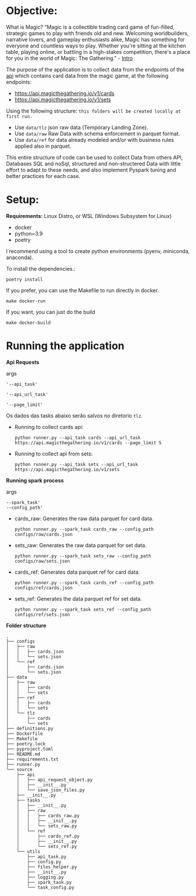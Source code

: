 **Objective:**
===============

What is Magic?
"Magic is a collectible trading card game of fun-filled, strategic games to play with friends old and new. Welcoming worldbuilders, narrative lovers, and gameplay enthusiasts alike, Magic has something for everyone and countless ways to play. Whether you're sitting at the kitchen table, playing online, or battling in a high-stakes competition, there's a place for you in the world of Magic: The Gathering." - [Intro](https://magic.wizards.com/en/intro)


The purpose of the application is to collect data from the endpoints of the [api](https://docs.magicthegathering.io/) which contains card data from the magic game, at the following endpoints:

 - https://api.magicthegathering.io/v1/cards
 - https://api.magicthegathering.io/v1/sets

Using the following structure:
`this folders will be created locally at first run.`
 * Use `data/tlz` json raw data (Temporary Landing Zone).
 * Use `data/raw` Raw Data with schema enforcement in parquet format.
 * Use `data/ref` for data already modeled and/or with business rules applied also in parquet.

This entire structure of code can be used to collect Data from others API, Databases SQL and noSql,
structured and non-structered Data with little effort to adapt to these needs, and also implement Pyspark tuning and better practices for each case.

**Setup:**
===============

**Requirements:**
Linux Distro, or WSL (Windows Subsystem for Linux)
 - docker
 - python=3.9
 - poetry

I recommend using a tool to create python environments (pyenv, miniconda, anaconda).

To install the dependencies.:
```
poetry install
```

If you prefer, you can use the Makefile to run directly in docker.
```
make docker-run
```

If you want, you can just do the build
```
make docker-build
```

**Running the application**
=============

**Api Requests**

 args
 ```
'--api_task'

'--api_url_task'

'--page_limit'

 ```

Os dados das tasks abaixo serão salvos no diretorio `tlz`.

 * Running to collect cards api:
    ```
    python runner.py --api_task cards --api_url_task https://api.magicthegathering.io/v1/cards --page_limit 5
    ```

 * Running to collect api from sets:
    ```
    python runner.py --api_task sets --api_url_task https://api.magicthegathering.io/v1/sets
    ```

**Running spark process**

args
```
--spark_task'
--config_path'
```

 * cards_raw: Generates the raw data parquet for card data.
    ```
    python runner.py --spark_task cards_raw --config_path configs/raw/cards.json
    ```

 * sets_raw: Generates the raw data parquet for set data.
    ```
    python runner.py --spark_task sets_raw --config_path configs/raw/sets.json
    ```

 * cards_ref: Generates data parquet ref for card data.
    ```
    python runner.py --spark_task cards_ref --config_path configs/ref/cards.json
    ```

 * sets_ref: Generates the data parquet ref for set data.
    ```
    python runner.py --spark_task sets_ref --config_path configs/ref/sets.json
    ```

**Folder structure**
```
.
├── configs
│   ├── raw
│   │   ├── cards.json
│   │   └── sets.json
│   └── ref
│       ├── cards.json
│       └── sets.json
├── data
│   ├── raw
│   │   ├── cards
│   │   └── sets
│   ├── ref
│   │   ├── cards
│   │   └── sets
│   └── tlz
│       ├── cards
│       └── sets
├── definitions.py
├── Dockerfile
├── Makefile
├── poetry.lock
├── pyproject.toml
├── README.md
├── requirements.txt
├── runner.py
└── source
    ├── api
    │   ├── api_request_object.py
    │   ├── __init__.py
    │   └── save_json_files.py
    ├── __init__.py
    ├── tasks
    │   ├── __init__.py
    │   ├── raw
    │   │   ├── cards_raw.py
    │   │   ├── __init__.py
    │   │   └── sets_raw.py
    │   └── ref
    │       ├── cards_ref.py
    │       ├── __init__.py
    │       └── sets_ref.py
    └── utils
        ├── api_task.py
        ├── config.py
        ├── files_helper.py
        ├── __init__.py
        ├── logging.py
        ├── spark_task.py
        └── task_config.py
```



